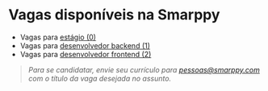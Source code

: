 # Vagas disponíveis na Smarppy

- Vagas para [estágio (0)](./estagio)
- Vagas para [desenvolvedor backend (1)](./backend)
- Vagas para [desenvolvedor frontend (2)](./frontend)

> _Para se candidatar, envie seu currículo para [pessoas@smarppy.com](mailto:pessoas@smarppy.com) com o título da vaga desejada no *assunto*._
